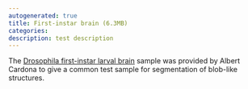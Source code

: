 ```yaml
---
autogenerated: true
title: First-instar brain (6.3MB)
categories: 
description: test description
---
```


The [Drosophila first-instar larval brain](https://fiji.sc/samples/first-instar-brain.zip) sample was provided by Albert Cardona to give a common test sample for segmentation of blob-like structures.

